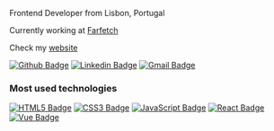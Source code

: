 Frontend Developer from Lisbon, Portugal

Currently working at [Farfetch](https://github.com/Farfetch)

Check my [website](https://www.andremarquesdev.com)

<a href="https://github.com/AndreMarquesDev" target="_blank"> ![Github Badge](http://img.shields.io/badge/-AndreMarquesDev-000?&logo=Github&logoColor=white&link=https://github.com/AndreMarquesDev)</a>
<a href="https://www.linkedin.com/in/andr%C3%A9-gouveia-marques-675ab3127/" target="_blank"> ![Linkedin Badge](https://img.shields.io/badge/-Andr%C3%A9%20Marques-blue?&logo=Linkedin&logoColor=white&link=https://www.linkedin.com/in/andr%C3%A9-gouveia-marques-675ab3127/)</a>
<a href="mailto:andregm_7@hotmail.com" target="_blank"> ![Gmail Badge](https://img.shields.io/badge/-andregm_7@hotmail.com-c14438?&logo=Gmail&logoColor=white&link=mailto:andregm_7@hotmail.com)</a>

### Most used technologies

<a href="https://developer.mozilla.org/en-US/docs/Web/Guide/HTML/HTML5" target="_blank"> ![HTML5 Badge](https://img.shields.io/badge/-HTML5-E34F26?&logo=html5&logoColor=white)</a>
<a href="https://developer.mozilla.org/en-US/docs/Web/CSS" target="_blank"> ![CSS3 Badge](https://img.shields.io/badge/-CSS3-1572B6?&logo=css3&logoColor=white)</a>
<a href="https://developer.mozilla.org/en-US/docs/Web/JavaScript" target="_blank"> ![JavaScript Badge](https://img.shields.io/badge/-JavaScript-yellow?&logo=javascript&logoColor=white)</a>
<a href="https://reactjs.org" target="_blank"> ![React Badge](https://img.shields.io/badge/-React-61DAFB?&logo=react&logoColor=white)</a>
<a href="https://vuejs.org/" target="_blank"> ![Vue Badge](https://img.shields.io/badge/-Vue-4FC08D?&logo=vue.js&logoColor=white&link=https://vuejs.org)</a>
